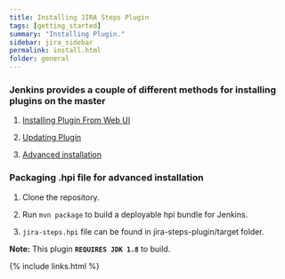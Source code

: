 ```yaml
---
title: Installing JIRA Steps Plugin
tags: [getting_started]
summary: "Installing Plugin."
sidebar: jira_sidebar
permalink: install.html
folder: general
---
```


### Jenkins provides a couple of different methods for installing plugins on the master

1. [Installing Plugin From Web UI](https://jenkins.io/doc/book/managing/plugins/#from-the-web-ui)

2. [Updating Plugin](https://jenkins.io/doc/book/managing/plugins/#updating-a-plugin)

3. [Advanced installation](https://jenkins.io/doc/book/managing/plugins/#advanced-installation)

### Packaging .hpi file for advanced installation

1. Clone the repository.

2. Run `mvn package` to build a deployable hpi bundle for Jenkins.

3. `jira-steps.hpi` file can be found in jira-steps-plugin/target folder.

**Note:** This plugin **`REQUIRES JDK 1.8`** to build.

{% include links.html %}